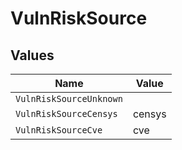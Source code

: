 # VulnRiskSource


## Values

| Name                    | Value                   |
| ----------------------- | ----------------------- |
| `VulnRiskSourceUnknown` |                         |
| `VulnRiskSourceCensys`  | censys                  |
| `VulnRiskSourceCve`     | cve                     |